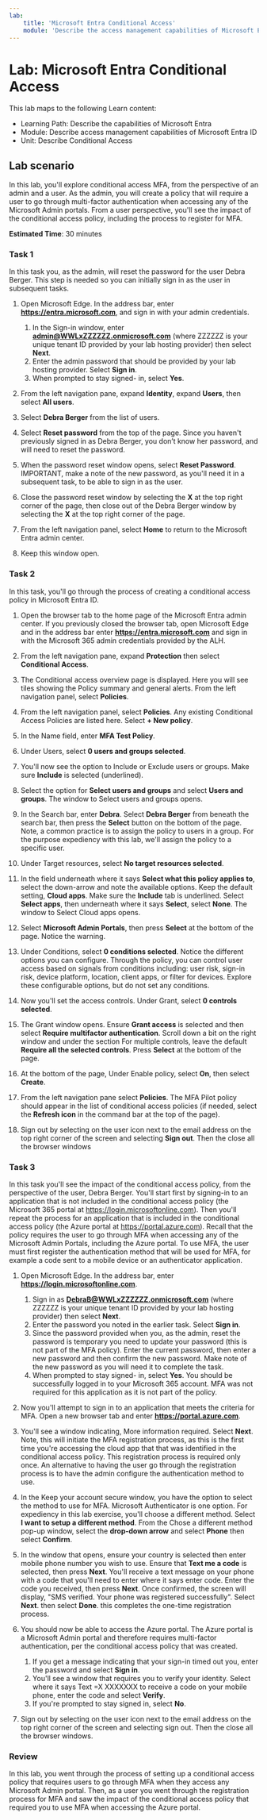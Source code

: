 ```yaml
---
lab:
    title: 'Microsoft Entra Conditional Access'
    module: 'Describe the access management capabilities of Microsoft Entra ID'
---
```


# Lab: Microsoft Entra Conditional Access

This lab maps to the following Learn content:

- Learning Path: Describe the capabilities of Microsoft Entra
- Module: Describe access management capabilities of Microsoft Entra ID
- Unit: Describe Conditional Access

## Lab scenario

In this lab, you'll explore conditional access MFA, from the perspective of an admin and a user.  As the admin, you will create a policy that will require a user to go through multi-factor authentication when accessing any of the Microsoft Admin portals.  From a user perspective, you'll see the impact of the conditional access policy, including the process to register for MFA.

**Estimated Time**: 30 minutes

### Task 1

In this task you, as the admin, will reset the password for the user Debra Berger.  This step is needed so you can initially sign in as the user in subsequent tasks.

1. Open Microsoft Edge.  In the address bar, enter **https://entra.microsoft.com**, and sign in with your admin credentials.
    1. In the Sign-in window, enter **admin@WWLxZZZZZZ.onmicrosoft.com** (where ZZZZZZ is your unique tenant ID provided by your lab hosting provider) then select **Next**.
    1. Enter the admin password that should be provided by your lab hosting provider. Select **Sign in**.
    1. When prompted to stay signed- in, select **Yes**.

1. From the left navigation pane, expand **Identity**, expand **Users**, then select **All users**.

1. Select **Debra Berger** from the list of users.

1. Select **Reset password** from the top of the page. Since you haven't previously signed in as Debra Berger, you don’t know her password, and will need to reset the password.

1. When the password reset window opens, select **Reset Password**.  IMPORTANT, make a note of the new password, as you'll need it in a subsequent task, to be able to sign in as the user.

1. Close the password reset window by selecting the **X** at the top right corner of the page, then close out of the Debra Berger window by selecting the **X** at the top right corner of the page.

1. From the left navigation panel, select **Home** to return to the Microsoft Entra admin center.

1. Keep this window open.

### Task 2

In this task, you'll go through the process of creating a conditional access policy in Microsoft Entra ID.

1. Open the browser tab to the home page of the Microsoft Entra admin center.   If you previously closed the browser tab, open Microsoft Edge and in the address bar enter **https://entra.microsoft.com** and sign in with the Microsoft 365 admin credentials provided by the ALH.

1. From the left navigation pane, expand **Protection** then select **Conditional Access**.

1. The Conditional access overview page is displayed.  Here you will see tiles showing the Policy summary and general alerts.  From the left navigation panel, select **Policies**.

1. From the left navigation panel, select **Policies**. Any existing Conditional Access Policies are listed here. Select **+ New policy**.

1. In the Name field, enter **MFA Test Policy**.

1. Under Users, select **0 users and groups selected**.

1. You'll now see the option to Include or Exclude users or groups.  Make sure **Include** is selected (underlined).

1. Select the option for **Select users and groups** and select **Users and groups**.  The window to Select users and groups opens.  

1. In the Search bar, enter **Debra**.  Select **Debra Berger** from beneath the search bar, then press the **Select** button on the bottom of the page.  Note, a common practice is to assign the policy to users in a group.  For the purpose expediency with this lab, we'll assign the policy to a specific user.

1. Under Target resources, select **No target resources selected**.

1. In the field underneath where it says **Select what this policy applies to**, select the down-arrow and note the available options.  Keep the default setting, **Cloud apps**.  Make sure the **Include** tab is underlined.  Select **Select apps**, then underneath where it says **Select**, select **None**.  The window to Select Cloud apps opens.

1. Select **Microsoft Admin Portals**, then press **Select** at the bottom of the page.  Notice the warning.  

1. Under Conditions, select **0 conditions selected**.  Notice the different options you can configure.  Through the policy, you can control user access based on signals from conditions including: user risk, sign-in risk, device platform, location, client apps, or filter for devices.  Explore these configurable options, but do not set any conditions.

1. Now you'll set the access controls.  Under Grant, select **0 controls selected**.

1. The Grant window opens.  Ensure **Grant access** is selected and then select **Require multifactor authentication**. Scroll down a bit on the right window and under the section For multiple controls, leave the default **Require all the selected controls**.  Press **Select** at the bottom of the page.

1. At the bottom of the page, Under Enable policy, select **On**, then select **Create**.

1. From the left navigation pane select **Policies**. The MFA Pilot policy should appear in the list of conditional access policies (if needed, select the **Refresh icon** in the command bar at the top of the page).

1. Sign out by selecting on the user icon next to the email address on the top right corner of the screen and selecting **Sign out**. Then the close all the browser windows

### Task 3

In this task you'll see the impact of the conditional access policy, from the perspective of the user, Debra Berger. You'll start first by signing-in to an application that is not included in the conditional access policy (the Microsoft 365 portal at https://login.microsoftonline.com).  Then you'll repeat the process for an application that is included in the conditional access policy (the Azure portal at https://portal.azure.com).  Recall that the policy requires the user to go through MFA when accessing any of the Microsoft Admin Portals, including the Azure portal.  To use MFA, the user must first register the authentication method that will be used for MFA, for example a code sent to a mobile device or an authenticator application.

1. Open Microsoft Edge.  In the address bar, enter **https://login.microsoftonline.com**.
    1. Sign in as **DebraB@WWLxZZZZZZ.onmicrosoft.com** (where ZZZZZZ is your unique tenant ID provided by your lab hosting provider) then select **Next**.
    1. Enter the password you noted in the earlier task. Select **Sign in**.
    1. Since the password provided when you, as the admin, reset the password is temporary you need to update your password (this is not part of the MFA policy). Enter the current password, then enter a new password and then confirm the new password.  Make note of the new password as you will need it to complete the task.
    1. When prompted to stay signed- in, select **Yes**.  You should be successfully logged in to your Microsoft 365 account. MFA was not required for this application as it is not part of the policy.

1. Now you'll attempt to sign in to an application that meets the criteria for MFA. Open a new browser tab and enter **https://portal.azure.com**.

1. You'll see a window indicating, More information required.  Select **Next**.  Note, this will initiate the MFA registration process, as this is the first time you're accessing the cloud app that that was identified in the conditional access policy.  This registration process is required only once.   An alternative to having the user go through the registration process is to have the admin configure the authentication method to use.

1. In the Keep your account secure window, you have the option to select the method to use for MFA.  Microsoft Authenticator is one option. For expediency in this lab exercise, you'll choose a different method.  Select **I want to setup a different method**.  From the Chose a different method pop-up window, select the **drop-down arrow** and select **Phone** then select **Confirm**.

1. In the window that opens, ensure your country is selected then enter mobile phone number you wish to use.  Ensure that **Text me a code** is selected, then press **Next**.  You'll receive a text message on your phone with a code that you'll need to enter where it says enter code.  Enter the code you received, then press **Next**.  Once confirmed, the screen will display, "SMS verified. Your phone was registered successfully".  Select **Next**. then select **Done**.  this completes the one-time registration process.

1. You should now be able to access the Azure portal.  The Azure portal is a Microsoft Admin portal and therefore requires multi-factor authentication, per the conditional access policy that was created.  
    1. If you get a message indicating that your sign-in timed out you, enter the password and select **Sign in**.
    1. You'll see a window that requires you to verify your identity.  Select where it says Text =X XXXXXXX to receive a code on your mobile phone, enter the code and select **Verify**.
    1. If you're prompted to stay signed in, select **No**.

1. Sign out by selecting on the user icon next to the email address on the top right corner of the screen and selecting sign out. Then the close all the browser windows.

### Review

In this lab, you went through the process of setting up a conditional access policy that requires users to go through MFA when they access any Microsoft Admin portal.  Then, as a user you went through the registration process for MFA and saw the impact of the conditional access policy that required you to use MFA when accessing the Azure portal.
